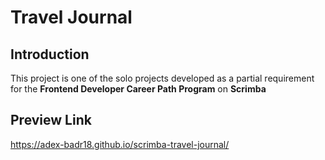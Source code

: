 # Travel Journal

## Introduction

This project is one of the solo projects developed as a partial requirement for the **Frontend Developer Career Path Program** on **Scrimba**

## Preview Link
https://adex-badr18.github.io/scrimba-travel-journal/
